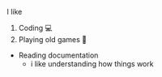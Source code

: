 I like
1. Coding 💻
2. Playing old games 👾
* Reading documentation
  * i like understanding how things work
